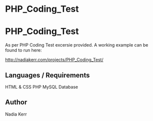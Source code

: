 # PHP_Coding_Test



# PHP_Coding_Test

As per PHP Coding Test excersie provided. A working example can be found to run here: 

http://nadiakerr.com/projects/PHP_Coding_Test/

## Languages / Requirements

HTML & CSS
PHP
MySQL Database 

## Author

Nadia Kerr


